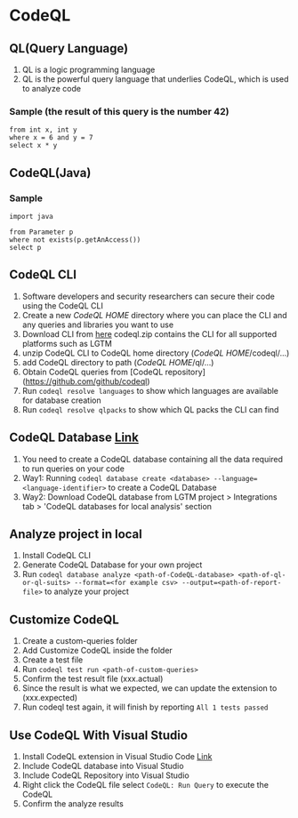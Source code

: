 # CodeQL

## QL(Query Language)
1. QL is a logic programming language
1. QL is the powerful query language that underlies CodeQL, which is used to analyze code

### Sample (the result of this query is the number 42)
```QL
from int x, int y
where x = 6 and y = 7
select x * y
```


## CodeQL(Java)

### Sample
```QL
import java

from Parameter p
where not exists(p.getAnAccess())
select p
```


## CodeQL CLI
1. Software developers and security researchers can secure their code using the CodeQL CLI
1. Create a new *CodeQL HOME* directory where you can place the CLI and any queries and libraries you want to use
1. Download CLI from [here](https://github.com/github/codeql-cli-binaries/releases) codeql.zip contains the CLI for all supported platforms such as LGTM
1. unzip CodeQL CLI to CodeQL home directory (*CodeQL HOME*/codeql/...)
1. add CodeQL directory to path (*CodeQL HOME*/ql/...)
1. Obtain CodeQL queries from [CodeQL repository] (https://github.com/github/codeql)
1. Run `codeql resolve languages` to show which languages are available for database creation
1. Run `codeql resolve qlpacks` to show which QL packs the CLI can find


## CodeQL Database [Link](https://help.semmle.com/codeql/codeql-cli/procedures/create-codeql-database.html)
1. You need to create a CodeQL database containing all the data required to run queries on your code
1. Way1: Running `codeql database create <database> --language=<language-identifier>` to create a CodeQL Database
1. Way2: Download CodeQL database from LGTM project > Integrations tab > 'CodeQL databases for local analysis' section


## Analyze project in local
1. Install CodeQL CLI
1. Generate CodeQL Database for your own project
1. Run `codeql database analyze <path-of-CodeQL-database> <path-of-ql-or-ql-suits> --format=<for example csv> --output=<path-of-report-file>` to analyze your project


## Customize CodeQL
1. Create a custom-queries folder
1. Add Customize CodeQL inside the folder
1. Create a test file
1. Run `codeql test run <path-of-custom-queries>`
1. Confirm the test result file (xxx.actual)
1. Since the result is what we expected, we can update the extension to (xxx.expected)
1. Run codeql test again, it will finish by reporting `All 1 tests passed`


## Use CodeQL With Visual Studio
1. Install CodeQL extension in Visual Studio Code [Link](https://help.semmle.com/codeql/codeql-for-vscode/procedures/setting-up.html)
1. Include CodeQL database into Visual Studio
1. Include CodeQL Repository into Visual Studio
1. Right click the CodeQL file select `CodeQL: Run Query` to execute the CodeQL
1. Confirm the analyze results
